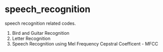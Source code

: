 # speech_recognition
speech recognition related codes.

1. Bird and Guitar Recognition
2. Letter Recognition
3. Speech Recognition using Mel Frequency Cepstral Coefficent - MFCC

